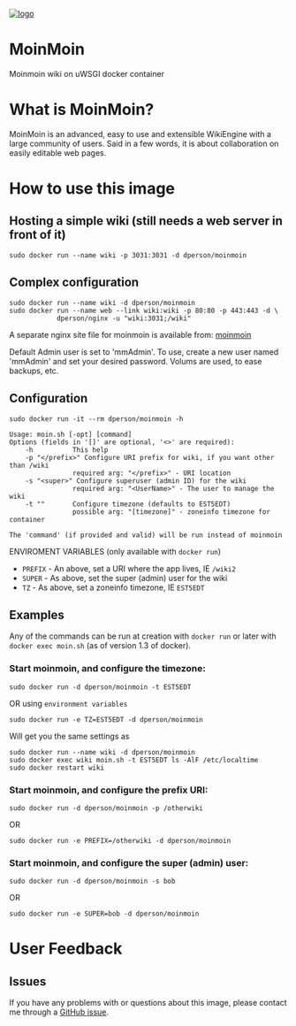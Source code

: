 [![logo](https://raw.githubusercontent.com/dperson/moinmoin/master/logo.png)](http://moinmo.in/)

# MoinMoin

Moinmoin wiki on uWSGI docker container

# What is MoinMoin?

MoinMoin is an advanced, easy to use and extensible WikiEngine with a large
community of users. Said in a few words, it is about collaboration on easily
editable web pages.

# How to use this image

## Hosting a simple wiki (still needs a web server in front of it)

    sudo docker run --name wiki -p 3031:3031 -d dperson/moinmoin

## Complex configuration

    sudo docker run --name wiki -d dperson/moinmoin
    sudo docker run --name web --link wiki:wiki -p 80:80 -p 443:443 -d \
                dperson/nginx -u "wiki:3031;/wiki"

A separate nginx site file for moinmoin is available from:
[moinmoin](https://raw.githubusercontent.com/dperson/moinmoin/master/moinmoin)

Default Admin user is set to 'mmAdmin'. To use, create a new user named
'mmAdmin' and set your desired password. Volums are used, to ease backups, etc.

## Configuration

    sudo docker run -it --rm dperson/moinmoin -h

    Usage: moin.sh [-opt] [command]
    Options (fields in '[]' are optional, '<>' are required):
        -h          This help
        -p "</prefix>" Configure URI prefix for wiki, if you want other than /wiki
                    required arg: "</prefix>" - URI location
        -s "<super>" Configure superuser (admin ID) for the wiki
                    required arg: "<UserName>" - The user to manage the wiki
        -t ""       Configure timezone (defaults to EST5EDT)
                    possible arg: "[timezone]" - zoneinfo timezone for container

    The 'command' (if provided and valid) will be run instead of moinmoin

ENVIROMENT VARIABLES (only available with `docker run`)

 * `PREFIX` - An above, set a URI where the app lives, IE `/wiki2`
 * `SUPER` - As above, set the super (admin) user for the wiki
 * `TZ` - As above, set a zoneinfo timezone, IE `EST5EDT`

## Examples

Any of the commands can be run at creation with `docker run` or later with
`docker exec moin.sh` (as of version 1.3 of docker).

### Start moinmoin, and configure the timezone:

    sudo docker run -d dperson/moinmoin -t EST5EDT

OR using `environment variables`

    sudo docker run -e TZ=EST5EDT -d dperson/moinmoin

Will get you the same settings as

    sudo docker run --name wiki -d dperson/moinmoin
    sudo docker exec wiki moin.sh -t EST5EDT ls -AlF /etc/localtime
    sudo docker restart wiki

### Start moinmoin, and configure the prefix URI:

    sudo docker run -d dperson/moinmoin -p /otherwiki

OR

    sudo docker run -e PREFIX=/otherwiki -d dperson/moinmoin

### Start moinmoin, and configure the super (admin) user:

    sudo docker run -d dperson/moinmoin -s bob

OR

    sudo docker run -e SUPER=bob -d dperson/moinmoin

# User Feedback

## Issues

If you have any problems with or questions about this image, please contact me
through a [GitHub issue](https://github.com/dperson/moinmoin/issues).
